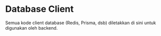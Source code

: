 # Database Client

Semua kode client database (Redis, Prisma, dsb) diletakkan di sini untuk digunakan oleh backend.
